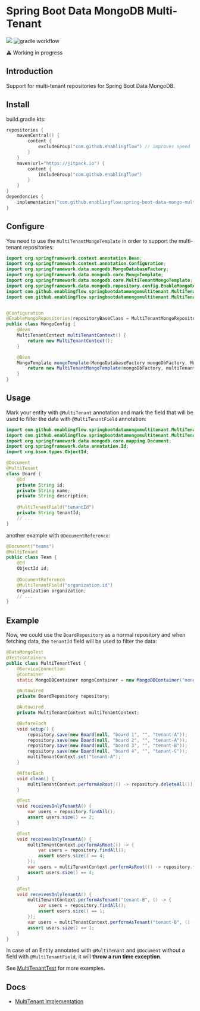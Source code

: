 # Spring Boot Data MongoDB Multi-Tenant

[![](https://jitpack.io/v/enablingflow/spring-boot-data-mongo-multitenant.svg)](https://jitpack.io/#enablingflow/spring-boot-data-mongo-multitenant)
![gradle workflow](https://github.com/enablingflow/spring-boot-data-mongo-multitenant/actions/workflows/gradle.yml/badge.svg)

:warning: Working in progress

## Introduction

Support for multi-tenant repositories for Spring Boot Data MongoDB.

## Install

build.gradle.kts: 

```kotlin
repositories {
    mavenCentral() {
        content {
            excludeGroup("com.github.enablingflow") // improves speed
        }
    }
    maven(url="https://jitpack.io") {
        content {
            includeGroup("com.github.enablingflow")
        }
    }
}
dependencies {
    implementation("com.github.enablingflow:spring-boot-data-mongo-multitenant:0.0.7")
}
```

## Configure

You need to use the `MultiTenantMongoTemplate` in order to support the multi-tenant repositories:

```java
import org.springframework.context.annotation.Bean;
import org.springframework.context.annotation.Configuration;
import org.springframework.data.mongodb.MongoDatabaseFactory;
import org.springframework.data.mongodb.core.MongoTemplate;
import org.springframework.data.mongodb.core.MultiTenantMongoTemplate;
import org.springframework.data.mongodb.repository.config.EnableMongoRepositories;
import com.github.enablingflow.springbootdatamongomultitenant.MultiTenantContext;
import com.github.enablingflow.springbootdatamongomultitenant.MultiTenantMongoRepository;


@Configuration
@EnableMongoRepositories(repositoryBaseClass = MultiTenantMongoRepository.class)
public class MongoConfig {
    @Bean
    MultiTenantContext multiTenantContext() {
        return new MultiTenantContext();
    }

    @Bean
    MongoTemplate mongoTemplate(MongoDatabaseFactory mongoDbFactory, MultiTenantContext multiTenantContext) {
        return new MultiTenantMongoTemplate(mongoDbFactory, multiTenantContext);
    }
}
```

## Usage

Mark your entity with `@MultiTenant` annotation and mark the field that will be used to filter the data with `@MultiTenantField` annotation:

```java
import com.github.enablingflow.springbootdatamongomultitenant.MultiTenant;
import com.github.enablingflow.springbootdatamongomultitenant.MultiTenantField;
import org.springframework.data.mongodb.core.mapping.Document;
import org.springframework.data.annotation.Id;
import org.bson.types.ObjectId;

@Document
@MultiTenant
class Board {
    @Id
    private String id;
    private String name;
    private String description;
    
    @MultiTenantField("tenantId")
    private String tenantId;
    // ...
}
```

another example with `@DocumentReference`:

```java
@Document("teams")
@MultiTenant
public class Team {
    @Id
    ObjectId id;
    
    @DocumentReference
    @MultiTenantField("organization.id")
    Organization organization;
    // ...
}
```

## Example

Now, we could use the `BoardRepository` as a normal repository and when fetching data, the `tenantId` field will be used to filter the data:

```java
@DataMongoTest
@Testcontainers
public class MultiTenantTest {
    @ServiceConnection
    @Container
    static MongoDBContainer mongoContainer = new MongoDBContainer("mongo:6.0.8");

    @Autowired
    private BoardRepository repository;

    @Autowired
    private MultiTenantContext multiTenantContext;

    @BeforeEach
    void setup() {
        repository.save(new Board(null, "board 1", "", "tenant-A"));
        repository.save(new Board(null, "board 2", "", "tenant-A"));
        repository.save(new Board(null, "board 3", "", "tenant-B"));
        repository.save(new Board(null, "board 4", "", "tenant-C"));
        multiTenantContext.set("tenant-A");
    }

    @AfterEach
    void clean() {
        multiTenantContext.performAsRoot(() -> repository.deleteAll());
    }

    @Test
    void receivesOnlyTenantA() {
        var users = repository.findAll();
        assert users.size() == 2;
    }

    @Test
    void receivesOnlyTenantA() {
        multiTenantContext.performAsRoot(() -> {
            var users = repository.findAll();
            assert users.size() == 4;
        });
        var users = multiTenantContext.performAsRoot(() -> repository.findAll());
        assert users.size() == 4;
    }

    @Test
    void receivesOnlyTenantA() {
        multiTenantContext.performAsTenant("tenant-B", () -> {
            var users = repository.findAll();
            assert users.size() == 1;
        });
        var users = multiTenantContext.performAsTenant("tenant-B", () -> repository.findAll());
        assert users.size() == 1;
    }
}
```


In case of an Entity annotated with `@MultiTenant` and `@Document` without a field with `@MultiTenantField`, it will **throw a run time exception**. 

See [MultiTenantTest](./src/test/java/com/github/enablingflow/springbootdatamongomultitenant/MultiTenantTest.java) for more examples.

## Docs

- [MultiTenant Implementation](./docs/MultiTenantImplementation.md)